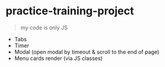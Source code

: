 # practice-training-project

> my code is only JS

- Tabs
- Timer
- Modal (open modal by timeout & scroll to the end of page)
- Menu cards render (via JS classes)
